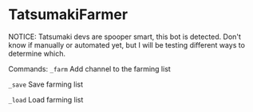 # TatsumakiFarmer

NOTICE: Tatsumaki devs are spooper smart, this bot is detected. Don't know if manually or automated yet, but I will be testing different ways to determine which.

Commands:
`_farm` Add channel to the farming list

`_save` Save farming list

`_load` Load farming list
